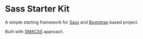 # Sass Starter Kit

A simple starting framework for [Sass](http://sass-lang.com) and [Bootstrap](http://getbootstrap.com) based project.

Built with [SMACSS](https://smacss.com) approach.
